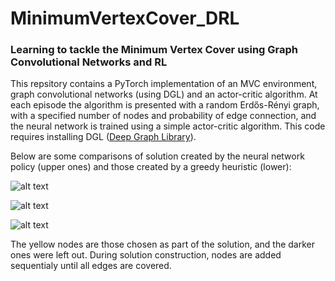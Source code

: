 # MinimumVertexCover_DRL
### Learning to tackle the Minimum Vertex Cover using Graph Convolutional Networks and RL

This repsitory contains a PyTorch implementation of an MVC environment, graph convolutional networks (using DGL) and an actor-critic algorithm. At each episode the algorithm is presented with a random Erdős-Rényi graph, with a specified number of nodes and probability of edge connection, and the neural network is trained using a simple actor-critic algorithm.
This code requires installing DGL ([Deep Graph Library](https://www.dgl.ai/)).

Below are some comparisons of solution created by the neural network policy (upper ones) and those created by a greedy heuristic (lower):

![alt text](https://user-images.githubusercontent.com/46422351/55738243-6b335600-5a2f-11e9-8c38-05aeea86c378.PNG)

![alt text](https://user-images.githubusercontent.com/46422351/55738229-61a9ee00-5a2f-11e9-93ef-2eac34fc4800.PNG)

![alt text](https://user-images.githubusercontent.com/46422351/55738172-3fb06b80-5a2f-11e9-850b-67e5dce712d0.PNG)


The yellow nodes are those chosen as part of the solution, and the darker ones were left out. During solution construction, nodes are added sequentialy until all edges are covered.
